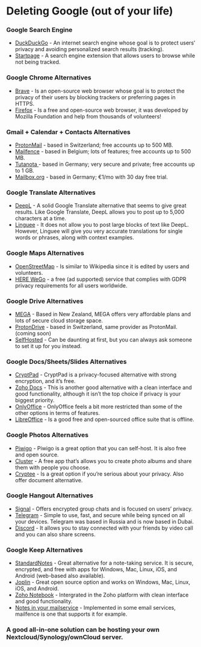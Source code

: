 # Deleting Google (out of your life)

### Google Search Engine
- [DuckDuckGo](https://duckduckgo.com) - An internet search engine whose goal is to protect users’ privacy and avoiding personalized search results (tracking).
- [Startpage](https://www.startpage.com/) - A search engine extension that allows users to browse while not being tracked.

### Google Chrome Alternatives
- [Brave](https://Brave.com) - Is an open-source web browser whose goal is to protect the privacy of their users by blocking trackers or preferring pages in HTTPS.
- [Firefox](https://www.mozilla.org/nl/firefox/new/) - Is a free and open-source web browser, it was developed by Mozilla Foundation and help from thousands of volunteers!

### Gmail + Calendar + Contacts Alternatives
- [ProtonMail](https://protonmail.com) - based in Switzerland; free accounts up to 500 MB. 
- [Mailfence](https://www.mailfence.com) - based in Belgium; lots of features; free accounts up to 500 MB. 
- [Tutanota ](https://tutanota.com) - based in Germany; very secure and private; free accounts up to 1 GB.
- [Mailbox.org](https://www.mailbox.org) - based in Germany; €1/mo with 30 day free trial.

### Google Translate Alternatives
- [DeepL](https://www.deepl.com/translator) - A solid Google Translate alternative that seems to give great results. Like Google Translate, DeepL allows you to post up to 5,000 characters at a time.
- [Linguee](https://www.linguee.com) - It does not allow you to post large blocks of text like DeepL. However, Linguee will give you very accurate translations for single words or phrases, along with context examples.

### Google Maps Alternatives
- [OpenStreetMap](https://www.openstreetmap.org) - Is similar to Wikipedia since it is edited by users and volunteers.
- [HERE WeGo](https://wego.here.com) - a free (ad supported) service that complies with GDPR privacy requirements for all users worldwide.

### Google Drive Alternatives
- [MEGA](https://mega.nz) - Based in New Zealand, MEGA offers very affordable plans and lots of secure cloud storage space.
- [ProtonDrive](https://drive.protonmail.com) - based in Switzerland, same provider as ProtonMail. (coming soon) 
- [SelfHosted](https://nextcloud.com) - Can be daunting at first, but you can always ask someone to set it up for you instead.

### Google Docs/Sheets/Slides Alternatives
- [CryptPad](https://cryptpad.fr) - CryptPad is a privacy-focused alternative with strong encryption, and it’s free.
- [Zoho Docs](https://www.zoho.com/docs/) - This is another good alternative with a clean interface and good functionality, although it isn’t the top choice if privacy is your biggest priority.
- [OnlyOffice](personal.onlyoffice.com) - OnlyOffice feels a bit more restricted than some of the other options in terms of features.
- [LibreOffice](https://libreoffice.org) - Is a good free and open-sourced office suite that is offline.

### Google Photos Alternatives
- [Piwigo](https://piwigo.org) - Piwigo is a great option that you can self-host. It is also free and open source.
- [Cluster](https://cluster.co) - A free app that’s allows you to create photo albums and share them with people you choose.
- [Cryptee](https://crypt.ee) - Is a great option if you’re serious about your privacy. Also offer document alternative.

### Google Hangout Alternatives
- [Signal](https://www.signal.org) - Offers encrypted group chats and is focused on users’ privacy.
- [Telegram](telegram.org) - Simple to use, fast, and secure while being synced on all your devices. Telegram was based in Russia and is now based in Dubai.
- [Discord](https://discord.com) - It allows you to stay connected with your friends by video call and you can also share screens.

### Google Keep Alternatives
- [StandardNotes](https://standardnotes.org) - Great alternative for a note-taking service. It is secure, encrypted, and free with apps for Windows, Mac, Linux, iOS, and Android (web-based also available).
- [Joplin](https://joplinapp.org) - Great open source option and works on Windows, Mac, Linux, iOS, and Android.
- [Zoho Notebook](https://www.zoho.com/notebook/) - Intergrated in the Zoho platform with clean interface and good functionality.
- [Notes in your mailservice](https://mailfence.com/) - Implemented in some email services, mailfence is one that supports it for example.


### A good all-in-one solution can be hosting your own Nextcloud/Synology/ownCloud server.
